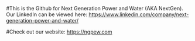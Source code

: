 #This is the Github for Next Generation Power and Water (AKA NextGen). Our LinkedIn can be viewed here: https://www.linkedin.com/company/next-generation-power-and-water/

#Check out our website: https://ngpew.com

